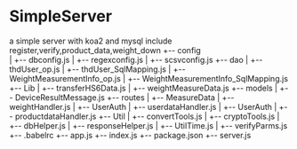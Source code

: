 # SimpleServer
a simple server  with koa2 and mysql include register,verify,product_data,weight_down 
+-- config                                                                                                                            
|   +-- dbconfig.js
|   +-- regexconfig.js
|   +-- scsvconfig.js
+-- dao
|   +-- thdUser_op.js
|   +-- thdUser_SqlMapping.js
|   +-- WeightMeasurementInfo_op.js
|   +-- WeightMeasurementInfo_SqlMapping.js
+-- Lib
|   +-- transferHS6Data.js
|   +-- weightMeasureData.js
+-- models
|   +-- DeviceResultMessage.js
+-- routes
|   +-- MeasureData
|       +-- weightHandler.js
|   +-- UserAuth
|       +-- userdataHandler.js
|   +-- UserAuth
|       +-- productdataHandler.js
+-- Util
|   +-- convertTools.js
|   +-- cryptoTools.js
|   +-- dbHelper.js
|   +-- responseHelper.js
|   +-- UtilTime.js
|   +-- verifyParms.js
+-- .babelrc
+-- app.js
+-- index.js
+-- package.json
+-- server.js

